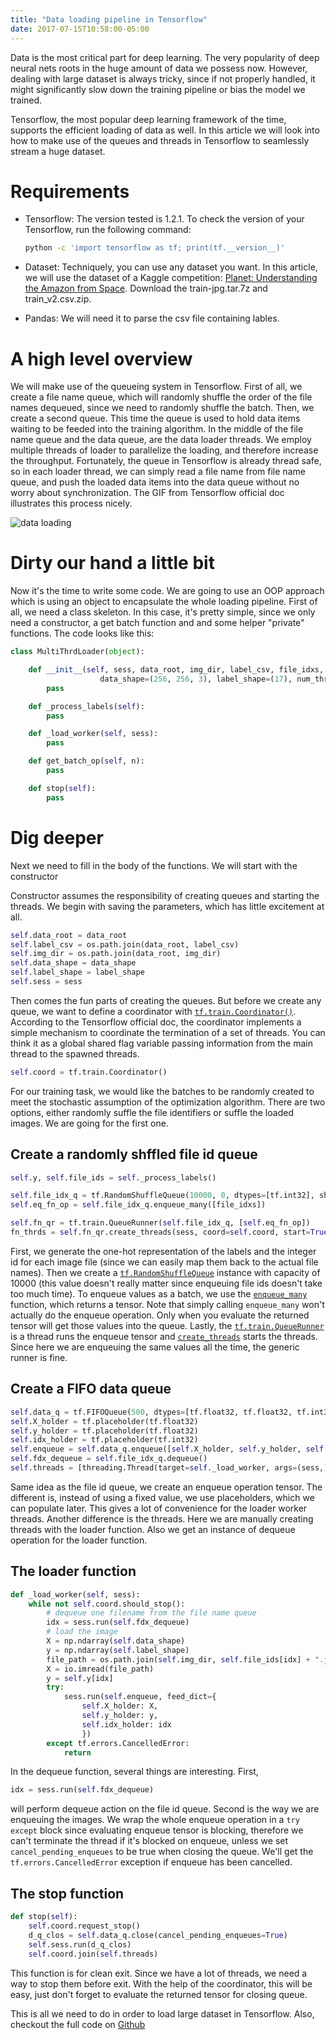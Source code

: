 ```yaml
---
title: "Data loading pipeline in Tensorflow"
date: 2017-07-15T10:58:00-05:00
---
```

Data is the most critical part for deep learning. The very popularity of deep
neural nets roots in the huge amount of data we possess now. However, dealing
with large dataset is always tricky, since if not properly handled, it might
significantly slow down the training pipeline or bias the model we trained.

Tensorflow, the most popular deep learning framework of the time, supports
the efficient loading of data as well. In this article we will look into how to
make use of the queues and threads in Tensorflow to seamlessly stream a huge
dataset.

# **Requirements**

* Tensorflow: The version tested is 1.2.1. To check the version of your
Tensorflow, run the following command:

    ```bash
    python -c 'import tensorflow as tf; print(tf.__version__)'
    ```
* Dataset: Techniquely, you can use any dataset you want. In this article, we
  will use the dataset of a Kaggle competition: [Planet: Understanding the
  Amazon from
  Space](https://www.kaggle.com/c/planet-understanding-the-amazon-from-space/data).
  Download the train-jpg.tar.7z and train_v2.csv.zip.

* Pandas: We will need it to parse the csv file containing lables.

# **A high level overview**

We will make use of the queueing system in Tensorflow. First of all, we create a
file name queue, which will randomly shuffle the order of the file names
dequeued, since we need to randomly shuffle the batch. Then, we create a second
queue. This time the queue is used to hold data items waiting to be feeded into
the training algorithm. In the middle of the file name queue and the data queue,
are the data loader threads. We employ multiple threads of loader to parallelize
the loading, and therefore increase the throughput. Fortunately, the queue in
Tensorflow is already thread safe, so in each loader thread, we can simply read
a file name from file name queue, and push the loaded data items into the data
queue without no worry about synchronization. The GIF from Tensorflow official
doc illustrates this process nicely.

![data loading](https://www.tensorflow.org/images/AnimatedFileQueues.gif)

# **Dirty our hand a little bit**

Now it's the time to write some code. We are going to use an OOP approach which
is using an object to encapsulate the whole loading pipeline. First of all, we
need a class skeleton. In this case, it's pretty simple, since we only need a
constructor, a get batch function and and some helper "private" functions. The
code looks like this:

```python
class MultiThrdLoader(object):

    def __init__(self, sess, data_root, img_dir, label_csv, file_idxs, \
                    data_shape=(256, 256, 3), label_shape=(17), num_thrds=10):
        pass

    def _process_labels(self):
        pass

    def _load_worker(self, sess):
        pass

    def get_batch_op(self, n):
        pass

    def stop(self):
        pass

```

# **Dig deeper**

Next we need to fill in the body of the functions. We will start with the
constructor

Constructor assumes the responsibility of creating queues and starting the
threads. We begin with saving the parameters, which has little excitement at all.

```python
self.data_root = data_root
self.label_csv = os.path.join(data_root, label_csv)
self.img_dir = os.path.join(data_root, img_dir)
self.data_shape = data_shape
self.label_shape = label_shape
self.sess = sess
```

Then comes the fun parts of creating the queues. But before we create any queue, we
want to define a coordinator with [`tf.train.Coordinator()`](https://www.tensorflow.org/api_docs/python/tf/train/Coordinator).
According to the Tensorflow official doc, the coordinator implements a simple mechanism to
coordinate the termination of a set of threads. You can think it as a global shared flag variable passing information from the main thread to the spawned threads.

```python
self.coord = tf.train.Coordinator()
```

For our training task, we would like the batches to be randomly created to meet the stochastic assumption of the optimization algorithm. There are two options, either randomly suffle the file identifiers or suffle the loaded images. We are going for the first one.

## Create a randomly shffled file id queue

```python
self.y, self.file_ids = self._process_labels()

self.file_idx_q = tf.RandomShuffleQueue(10000, 0, dtypes=[tf.int32], shapes=[()])
self.eq_fn_op = self.file_idx_q.enqueue_many([file_idxs])

self.fn_qr = tf.train.QueueRunner(self.file_idx_q, [self.eq_fn_op])
fn_thrds = self.fn_qr.create_threads(sess, coord=self.coord, start=True)
```

First, we generate the one-hot representation of the labels and the integer id for each image file (since we can easily map them back to the actual file names). Then we create a [`tf.RandomShuffleQueue`](https://www.tensorflow.org/api_docs/python/tf/RandomShuffleQueue) instance with capacity of 10000 (this value doesn't really matter since enqueuing file ids doesn't take too much time). To enqueue values as a batch, we use the [`enqueue_many`](https://www.tensorflow.org/api_docs/python/tf/RandomShuffleQueue#enqueue_many) function, which returns a tensor. Note that simply calling `enqueue_many` won't actually do the enqueue operation. Only when you evaluate the returned tensor will get those values into the queue. Lastly, the [`tf.train.QueueRunner`](https://www.tensorflow.org/api_docs/python/tf/train/QueueRunner) is a thread runs the enqueue tensor and [`create_threads`](https://www.tensorflow.org/api_docs/python/tf/train/QueueRunner#create_threads) starts the threads. Since here we are enqueuing the same values all the time, the generic runner is fine.

## Create a FIFO data queue

```python
self.data_q = tf.FIFOQueue(500, dtypes=[tf.float32, tf.float32, tf.int32], shapes=[data_shape, label_shape, ()])
self.X_holder = tf.placeholder(tf.float32)
self.y_holder = tf.placeholder(tf.float32)
self.idx_holder = tf.placeholder(tf.int32)
self.enqueue = self.data_q.enqueue([self.X_holder, self.y_holder, self.idx_holder])
self.fdx_dequeue = self.file_idx_q.dequeue()
self.threads = [threading.Thread(target=self._load_worker, args=(sess,)) for i in range(num_thrds)]
```

Same idea as the file id queue, we create an enqueue operation tensor. The different is, instead of using a fixed value, we use placeholders, which we can populate later. This gives a lot of convenience for the loader worker threads. Another difference is the threads. Here we are manually creating threads with the loader function. Also we get an instance of dequeue operation for the loader function.

## The loader function

```python
def _load_worker(self, sess):
    while not self.coord.should_stop():
        # dequeue one filename from the file name queue
        idx = sess.run(self.fdx_dequeue)
        # load the image
        X = np.ndarray(self.data_shape)
        y = np.ndarray(self.label_shape)
        file_path = os.path.join(self.img_dir, self.file_ids[idx] + ".jpg")
        X = io.imread(file_path)
        y = self.y[idx]
        try:
            sess.run(self.enqueue, feed_dict={
                self.X_holder: X,
                self.y_holder: y,
                self.idx_holder: idx
                })
        except tf.errors.CancelledError:
            return
```

In the dequeue function, several things are interesting. First,

```python
idx = sess.run(self.fdx_dequeue)
```

will perform dequeue action on the file id queue. Second is the way we are enqueuing the images. We wrap the whole enqueue operation in a `try except` block since evaluating enqueue tensor is blocking, therefore we can't terminate the thread if it's blocked on enqueue, unless we set `cancel_pending_enqueues` to be true when closing the queue. We'll get the `tf.errors.CancelledError` exception if enqueue has been cancelled.

## The stop function

```python
def stop(self):
    self.coord.request_stop()
    d_q_clos = self.data_q.close(cancel_pending_enqueues=True)
    self.sess.run(d_q_clos)
    self.coord.join(self.threads)
```
This function is for clean exit. Since we have a lot of threads, we need a way to stop them before exit. With the help of the coordinator, this will be easy, just don't forget to evaluate the returned tensor for closing queue.

This is all we need to do in order to load large dataset in Tensorflow. Also, checkout the full code on [Github](https://github.com/Zonglin-Li6565/Kaggle-Amazon)
